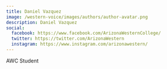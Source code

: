 ```yaml
---
title: Daniel Vazquez
image: /western-voice/images/authors/author-avatar.png
description: Daniel Vazquez
social:
  facebook: https://www.facebook.com/ArizonaWesternCollege/
  twitter: https://twitter.com/ArizonaWestern
  instagram: https://www.instagram.com/arizonawestern/
---
```


AWC Student